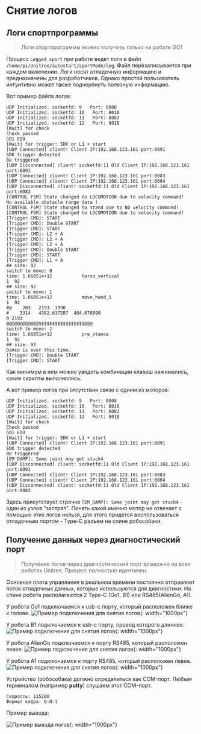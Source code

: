 # Снятие логов

## Логи спортпрограммы 

> Логи спортпрограммы можно получить только на роботе GO1 

Процесс `Legged_sport` при работе ведет логи в файл `/home/pi/Unitree/autostart/sportMode/log`. Файл перезаписывается при каждом включении. Логи носят отладочную информацию и предназначены для разработчиков. Однако простой пользователь интуитивно может также подчерпнуть полезную информацию.

Вот пример файла логов:
```
UDP Initialized. socketfd: 9   Port: 8008
UDP Initialized. socketfd: 10   Port: 8010
UDP Initialized. socketfd: 11   Port: 8082
UDP Initialized. socketfd: 12   Port: 8018
[Wait] for check
Check passed
GO1 EDU
[Wait] for trigger: SDK or L1 + start
[UDP Connected] client! Client IP:192.168.123.161 port:8091
SDK trigger detected
Be triggered
[UDP Disconnected] client! socketfd:11 Old Client IP:192.168.123.161 port:8091
[UDP Connected] client! Client IP:192.168.123.161 port:8083
[UDP Connected] client! Client IP:192.168.123.161 port:8084
[UDP Disconnected] client! socketfd:11 Old Client IP:192.168.123.161 port:8083
[CONTROL FSM] State changed to LOCOMOTION due to velocity command!
No available obstacle range data !
[CONTROL FSM] State changed to stand due to NO velocity command!
[CONTROL FSM] State changed to LOCOMOTION due to velocity command!
[Trigger CMD]: START
[Trigger CMD]: Double START
[Trigger CMD]: START
[Trigger CMD]: L2 + A
[Trigger CMD]: L2 + A
[Trigger CMD]: L2 + A
[Trigger CMD]: Double START
[Trigger CMD]: START
[Trigger CMD]: L1 + A
## size: 92
switch to move: 0
time: 1.66851e+12           torso_vertical
1  92
## size: 92
switch to move: 1
time: 1.66851e+12           move_hand_1
1  92
#@    203   2193  1990 
#    3314   4382.637207  404.670990 
0 2193
@@@@@@@@@@@@$$$$$$$$$$$$$$$$$@@@
switch to move: 2
time: 1.66851e+12           pre_stance
1  92
## size: 92
Dance is over this time.
[Trigger CMD]: Double START
[Trigger CMD]: START
```

Как минимум в нем можно увидеть комбинации клавиш нажимались, какие скрипты выполнялись.

А вот пример логов при отсутствии связи с одним из моторов:

```
UDP Initialized. socketfd: 9   Port: 8008
UDP Initialized. socketfd: 10   Port: 8010
UDP Initialized. socketfd: 11   Port: 8082
UDP Initialized. socketfd: 12   Port: 8018
[Wait] for check
Check passed
GO1 EDU
[Wait] for trigger: SDK or L1 + start
[UDP Connected] client! Client IP:192.168.123.161 port:8091
SDK trigger detected
Be triggered
[EM_DAMP]: Some joint may get stuck4
[UDP Disconnected] client! socketfd:11 Old Client IP:192.168.123.161 port:8091
[UDP Connected] client! Client IP:192.168.123.161 port:8083
[UDP Connected] client! Client IP:192.168.123.161 port:8084
[UDP Disconnected] client! socketfd:11 Old Client IP:192.168.123.161 port:8083
```
Здесь присутствует строчка `[EM_DAMP]: Some joint may get stuck4` - один из узлов "застрял". Понять какой именно мотор не отвечает с помощью этих логов нельзя, для этого придется воспользоваться отладочным портом - Type-C разъем на спине робособаки.


## Получение данных через диагностический порт

> Получение логов через диагностический порт возможно на всех роботах Unitree. Процесс полностью идентичен.

Основная плата управления в реальном времени постоянно отправляет поток отладочных данных, которые используются для диагностики. На спине робота располагаются 2 Type-C (Go1, B1) или RS485(AlienGo, A1).
 
У робота Go1 подключаемся к usb-c порту, который расположен ближе к голове.
![Пример подключения для снятия логов](/assets/images/Go1LogPlugIn.png){: width="1000px"}

У робота B1 подключаемся к usb-c порту, провод которого длиннее.
![Пример подключения для снятия логов](/assets/images/b1LogPlugIn.jpg){: width="1000px"}

У робота AlienGo подключаемся к порту RS485, который расположен левее. 
![Пример подключения для снятия логов](/assets/images/AlienGoLogPlugIn.jpg){: width="1000px"}

У робота A1 подключаемся к порту RS485, который расположен левее. 
![Пример подключения для снятия логов](/assets/images/A1LogPlugIn.jpg){: width="1000px"}

Устройство (робособака) должно определиться как COM-порт. Любым терминалом (например **putty**) слушаем этот COM-порт.

```
Скорость: 115200
Формат кадра: 8-N-1
```
	
Пример вывода:

![Пример вывода логов](/assets/images/logExample.jpg){: width="1000px"}


